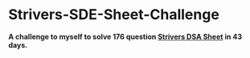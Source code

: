 # Strivers-SDE-Sheet-Challenge
**A challenge to myself to solve 176 question [Strivers DSA Sheet](https://takeuforward.org/interviews/strivers-sde-sheet-top-coding-interview-problems/) in 43 days.**
